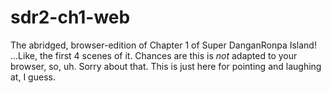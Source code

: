 # sdr2-ch1-web
The abridged, browser-edition of Chapter 1 of Super DanganRonpa Island! ...Like, the first 4 scenes of it. 
Chances are this is *not* adapted to your browser, so, uh. Sorry about that. This is just here for pointing and laughing at, I guess.
